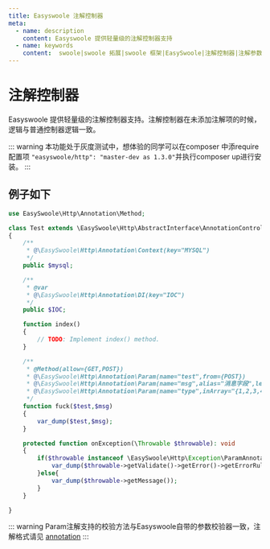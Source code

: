 ```yaml
---
title: Easyswoole 注解控制器
meta:
  - name: description
    content: Easyswoole 提供轻量级的注解控制器支持
  - name: keywords
    content:  swoole|swoole 拓展|swoole 框架|EasySwoole|注解控制器|注解参数验证|swoole 注解
---
```

# 注解控制器

Easyswoole 提供轻量级的注解控制器支持。注解控制器在未添加注解项的时候，逻辑与普通控制器逻辑一致。


::: warning 
 本功能处于灰度测试中，想体验的同学可以在composer 中添require 配置项 ```"easyswoole/http": "master-dev as 1.3.0"```并执行composer up进行安装。
:::


## 例子如下

```php
use EasySwoole\Http\Annotation\Method;

class Test extends \EasySwoole\Http\AbstractInterface\AnnotationController
{
    /**
     * @\EasySwoole\Http\Annotation\Context(key="MYSQL")
     */
    public $mysql;

    /**
     * @var 
     * @\EasySwoole\Http\Annotation\DI(key="IOC")
     */
    public $IOC;

    function index()
    {
        // TODO: Implement index() method.
    }

    /**
     * @Method(allow={GET,POST})
     * @\EasySwoole\Http\Annotation\Param(name="test",from={POST})
     * @\EasySwoole\Http\Annotation\Param(name="msg",alias="消息字段",lengthMax="20|消息过长",required="消息不能为空")
     * @\EasySwoole\Http\Annotation\Param(name="type",inArray="{1,2,3,4}")
     */
    function fuck($test,$msg)
    {
        var_dump($test,$msg);
    }

    protected function onException(\Throwable $throwable): void
    {
        if($throwable instanceof \EasySwoole\Http\Exception\ParamAnnotationValidateError){
            var_dump($throwable->getValidate()->getError()->getErrorRuleMsg());
        }else{
            var_dump($throwable->getMessage());
        }
    }

}
```


::: warning 
Param注解支持的校验方法与Easyswoole自带的参数校验器一致，注解格式请见 [annotation](./../Components/annotation.md)
:::
